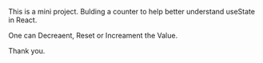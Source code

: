 This is a mini project. Bulding a counter to help better understand useState in React.

One can Decreaent, Reset or Increament the Value.

Thank you.